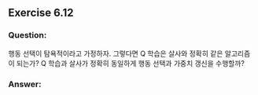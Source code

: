## Exercise 6.12

### Question:

행동 선택이 탐욕적이라고 가정하자. 그렇다면 Q 학습은 살사와 정확히 같은 알고리즘이 되는가? Q 학습과 살사가 정확히 동일하게 행동 선택과 가중치 갱신을 수행할까?

### Answer:
